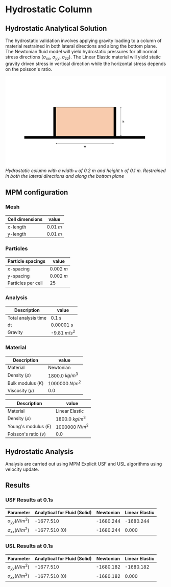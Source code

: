 # Hydrostatic Column



## Hydrostatic Analytical Solution

The hydrostatic validation involves applying gravity loading to a column of material restrained in both lateral directions and along the bottom plane. The Newtonian fluid model will yield hydrostatic pressures for all normal stress directions ($\sigma_{xx}$, $\sigma_{yy}$, $\sigma_{zz}$). The Linear Elastic material will yield static gravity driven stress in vertical direction while the horizontal stress depends on the poisson's ratio.


![hydrostatic column](hydrostatic-column.png)
*Hydrostatic column with a width `w` of 0.2 m and height `h` of 0.1 m. Restrained in both the lateral directions and along the bottom plane*


## MPM configuration

### Mesh

|Cell dimensions	| value		|
|-----------------------|---------------|
|x-length 		| 0.01 $m$ 	|
|y-length 		| 0.01 $m$ 	|

### Particles

|Particle spacings	| value		|
|-----------------------|---------------|
|x-spacing 		| 0.002 $m$ 	|
|y-spacing 		| 0.002 $m$ 	|
|Particles per cell |  25  |


### Analysis

|Description		| value		|
|-----------------------|---------------|
|Total analysis time 	| 0.1 s		|
|dt                     | 0.00001 s |
|Gravity		| -9.81 $m/s^2$		|

### Material

|Description		| value		|
|-----------------------|---------------|
|Material	                          | Newtonian |
|Density ($\rho$) 		              | 1800.0 $kg/m^3$ |
|Bulk modulus ($K$)	                  | 1000000 $N/m^2$	|
|Viscosity ($\mu$)                    |  0.0     |

|Description		| value		|
|-----------------------|---------------|
|Material	                          | Linear Elastic |
|Density ($\rho$) 		              | 1800.0 $kg/m^3$ |
|Young's modulus ($E$)	              | 1000000 $N/m^2$	|
|Poisson's ratio ($\nu$)              |  0.0     |

## Hydrostatic Analysis

Analysis are carried out using MPM Explicit USF and USL algorithms using velocity update.

## Results

### USF Results at 0.1s

| Parameter				| Analytical for Fluid (Solid)	| Newtonian	| Linear Elastic 	|
|-----------------------|---------------|---------------|---------------|
|$\sigma_{yy} (N/m^2)$			| -1677.510		    | -1680.244	| -1680.244 |
|$\sigma_{xx} (N/m^2)$          | -1677.510 (0)		| -1680.244	|     0.000|



### USL Results at 0.1s


| Parameter				| Analytical for Fluid (Solid)	| Newtonian	| Linear Elastic 	|
|---------------------------------------|---------------|---------------|---------------|
|$\sigma_{yy} (N/m^2)$			| -1677.510		    | -1680.182	| -1680.182  |
|$\sigma_{xx} (N/m^2)$          | -1677.510 (0)		| -1680.182	| 	  0.000 |

